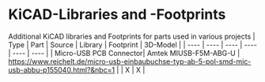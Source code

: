 # KiCAD-Libraries and -Footprints
 Additional KiCAD libraries and Footprints for parts used in various projects
 | Type | Part | Source | Library | Footprint | 3D-Model |
 | ----  | ---- | ---- | ---- | ---- | ---- |
 | Micro-USB PCB Connector| Amtek MIUSB-F5M-ABG-U | https://www.reichelt.de/micro-usb-einbaubuchse-typ-ab-5-pol-smd-mic-usb-abbu-p155040.html?&nbc=1 | | X | X | 
 
